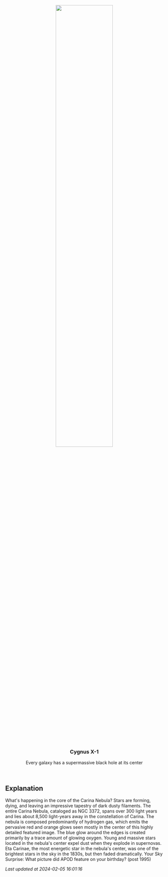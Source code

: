<p align='center'>
    <img src='https://apod.nasa.gov/apod/image/2402/Carina_Taylor_960.jpg' width='60%' />
    <h3 align="center">Cygnus X-1</h3>
    <p align="center">Every galaxy has a supermassive black hole at its center</p>
</p>
<br/>

Explanation
--
What's happening in the core of the Carina Nebula?  Stars are forming, dying, and leaving an impressive tapestry of dark dusty filaments.  The entire Carina Nebula, cataloged as NGC 3372, spans over 300 light years and lies about 8,500 light-years away in the constellation of Carina. The nebula is composed predominantly of hydrogen gas, which emits the pervasive red and orange glows seen mostly in the center of this highly detailed featured image.  The blue glow around the edges is created primarily by a trace amount of glowing oxygen. Young and massive stars located in the nebula's center expel dust when they explode in supernovas.  Eta Carinae, the most energetic star in the nebula's center, was one of the brightest stars in the sky in the 1830s, but then faded dramatically.    Your Sky Surprise: What picture did APOD feature on your birthday? (post 1995)


*Last updated at 2024-02-05 16:01:16*
